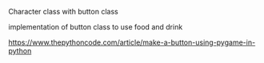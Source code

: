 Character class with button class

implementation of button class to use food and drink

https://www.thepythoncode.com/article/make-a-button-using-pygame-in-python